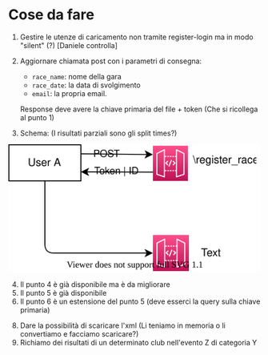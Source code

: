 # Cose da fare

1. Gestire le utenze di caricamento non tramite register-login ma in modo "silent" (?) [Daniele controlla]
2. Aggiornare chiamata post con i parametri di consegna:
    - `race_name`: nome della gara
    - `race_date`: la data di svolgimento
    - `email`: la propria email.

    Response deve avere la chiave primaria del file + token (Che si ricollega al punto 1)

3. Schema: (I risultati parziali sono gli split times?)
 
 ![My Diagram](structure.svg)

4. Il punto 4 è già disponibile ma è da migliorare
5. Il punto 5 è già disponibile
6. Il punto 6 è un estensione del punto 5 (deve esserci la query sulla chiave primaria)
<!--7. Va modificato il simulatore, per ora genera solo una classe per ogni evento, sarebbe consono far si che ne vengano generate di più. Il punto richiede che si possa richiedere anche solo i risultati di una classe per ogni evento in memoria -->
8. Dare la possibilità di scaricare l'xml (Li teniamo in memoria o li convertiamo e facciamo scaricare?)
9. Richiamo dei risultati di un determinato club nell'evento Z di categoria Y